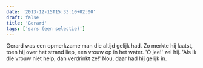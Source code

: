 ```yaml
---
date: '2013-12-15T15:33:10+02:00'
draft: false
title: 'Gerard'
tags: ['sars (een selectie)']
---
```


Gerard was een opmerkzame man die altijd gelijk had. Zo merkte hij laatst, toen hij over het strand liep, een vrouw op in het water. 'O jee!' zei hij. 'Als ik die vrouw niet help, dan verdrinkt ze!' Nou, daar had hij gelijk in.
